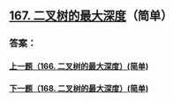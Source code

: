 ## [167. 二叉树的最大深度](https://leetcode-cn.com/problems/merge-two-sorted-lists/)（简单）





### 答案：



#### [上一题（166. 二叉树的最大深度）(简单)](https://github.com/sdwwld/leetCode/blob/master/src/main/java/com/wld/java/leetcode/leetCode0166.md)

#### [下一题（168. 二叉树的最大深度）(简单)](https://github.com/sdwwld/leetCode/blob/master/src/main/java/com/wld/java/leetcode/leetCode0168.md)